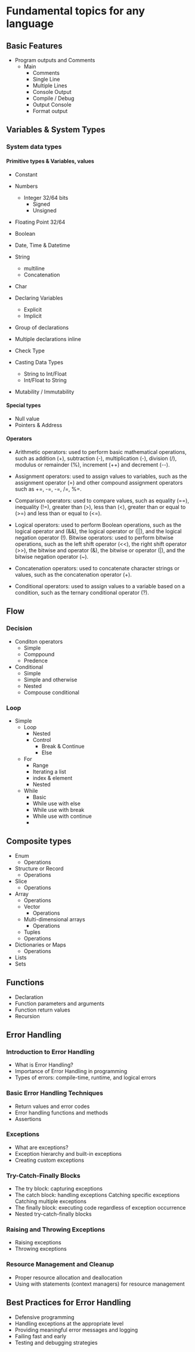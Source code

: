 # Fundamental topics for any language

## Basic Features

- Program outputs and Comments
  - Main
    - Comments
    - Single Line
    - Multiple Lines
    - Console Output
    - Compile / Debug
    - Output Console
    - Format output

## Variables & System Types

### System data types

#### Primitive types & Variables, values

- Constant
- Numbers
  - Integer 32/64 bits
    - Signed
    - Unsigned
- Floating Point 32/64
- Boolean
- Date, Time & Datetime
- String
  - multiline
  - Concatenation
- Char

- Declaring Variables
  - Explicit
  - Implicit
- Group of declarations
- Multiple declarations inline
- Check Type
- Casting Data Types
  - String to Int/Float
  - Int/Float to String
- Mutability / Immutability

#### Special types
- Null value
- Pointers & Address

#### Operators 

- Arithmetic operators: used to perform basic mathematical operations, such as addition (+), subtraction (-), multiplication (-), division (/), modulus or remainder (%), increment (++) and decrement (--).

- Assignment operators: used to assign values to variables, such as the assignment operator (=) and other compound assignment operators such as +=, -=, -=, /=, %=.

- Comparison operators: used to compare values, such as equality (==), inequality (!=), greater than (>), less than (<), greater than or equal to (>=) and less than or equal to (<=).

- Logical operators: used to perform Boolean operations, such as the logical operator and (&&), the logical operator or (||), and the logical negation operator (!).
Bitwise operators: used to perform bitwise operations, such as the left shift operator (<<), the right shift operator (>>), the bitwise and operator (&), the bitwise or operator (|), and the bitwise negation operator (~).

- Concatenation operators: used to concatenate character strings or values, such as the concatenation operator (+).

- Conditional operators: used to assign values to a variable based on a condition, such as the ternary conditional operator (?).

## Flow

### Decision

- Conditon operators
  - Simple
  - Comppound
  - Predence
- Conditional
  - Simple
  - Simple and otherwise 
  - Nested
  - Compouse conditional

### Loop

- Simple
  - Loop
    - Nested
    - Control
      - Break & Continue
      - Else
  - For
    - Range
    - Iterating a list
    - index & element
    - Nested
  - While 
    - Basic
    - While use with else
    - While use with break
    - While use with continue
    -  
## Composite types

- Enum
  - Operations
- Structure or Record
  - Operations
- Slice
  - Operations
- Array
  - Operations
  - Vector
    - Operations
  - Multi-dimensional arrays
    - Operations
  - Tuples
  - Operations
- Dictionaries or Maps
  - Operations
- Lists
- Sets

## Functions

- Declaration
- Function parameters and arguments
- Function return values
- Recursion

## Error Handling

### Introduction to Error Handling

- What is Error Handling?
- Importance of Error Handling in programming
- Types of errors: compile-time, runtime, and logical errors

### Basic Error Handling Techniques

- Return values and error codes
- Error handling functions and methods
- Assertions

### Exceptions

- What are exceptions?
- Exception hierarchy and built-in exceptions
- Creating custom exceptions

### Try-Catch-Finally Blocks

- The try block: capturing exceptions
- The catch block: handling exceptions
   Catching specific exceptions
   Catching multiple exceptions
- The finally block: executing code regardless of exception occurrence
- Nested try-catch-finally blocks

### Raising and Throwing Exceptions

- Raising exceptions
- Throwing exceptions

### Resource Management and Cleanup

- Proper resource allocation and deallocation
- Using with statements (context managers) for resource management

## Best Practices for Error Handling

- Defensive programming
- Handling exceptions at the appropriate level
- Providing meaningful error messages and logging
- Failing fast and early
- Testing and debugging strategies


